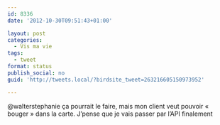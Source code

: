 ```yaml
---
id: 8336
date: '2012-10-30T09:51:43+01:00'

layout: post
categories:
  - Vis ma vie
tags:
  - tweet
format: status
publish_social: no
guid: 'http://tweets.local/?birdsite_tweet=263216605150973952'

---
```


@walterstephanie ça pourrait le faire, mais mon client veut pouvoir « bouger » dans la carte. J’pense que je vais passer par l’API finalement